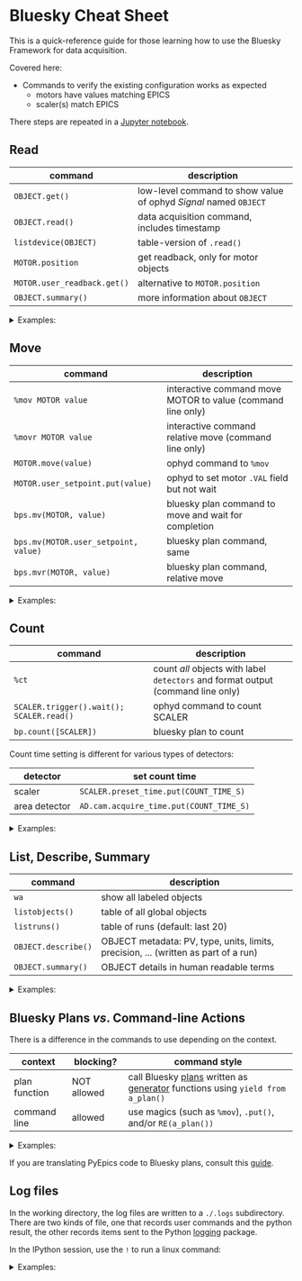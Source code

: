 # Bluesky Cheat Sheet

This is a quick-reference guide for those learning how
to use the Bluesky Framework for data acquisition.

Covered here:

- Commands to verify the existing configuration works as expected
  - motors have values matching EPICS
  - scaler(s) match EPICS

There steps are repeated in a [Jupyter notebook](../tutor/_command_review.ipynb).

## Read

command | description
--- | ---
`OBJECT.get()` | low-level command to show value of ophyd *Signal* named `OBJECT`
`OBJECT.read()` | data acquisition command, includes timestamp
`listdevice(OBJECT)` | table-version of `.read()`
`MOTOR.position` | get readback, only for motor objects
`MOTOR.user_readback.get()` | alternative to `MOTOR.position`
`OBJECT.summary()` | more information about `OBJECT`

<details>
<summary>Examples:</summary>

<pre>
In [10]: <b>m1.user_setpoint.get()</b>
Out[10]: 0.0

In [11]: <b>m1.user_setpoint.read()</b>
Out[11]: {'m1_user_setpoint': {'value': 0.0, 'timestamp': 1613878949.1092}}

In [12]: <b>listdevice(m1)</b>
================ ===== ==========================
name             value timestamp
================ ===== ==========================
m1               0.0   2021-02-20 21:42:29.109200
m1_user_setpoint 0.0   2021-02-20 21:42:29.109200
================ ===== ==========================

Out[12]: <pyRestTable.rest_table.Table at 0x7fe0649cbd00>

In [13]: <b>m1.position</b>
Out[13]: 0.0

In [14]: <b>m1.summary()</b>
data keys (* hints)
-------------------
*m1
 m1_user_setpoint

read attrs
----------
user_readback        EpicsSignalRO       ('m1')
user_setpoint        EpicsSignal         ('m1_user_setpoint')

config keys
-----------
m1_acceleration
m1_motor_egu
m1_user_offset
m1_user_offset_dir
m1_velocity

configuration attrs
-------------------
user_offset          EpicsSignal         ('m1_user_offset')
user_offset_dir      EpicsSignal         ('m1_user_offset_dir')
velocity             EpicsSignal         ('m1_velocity')
acceleration         EpicsSignal         ('m1_acceleration')
motor_egu            EpicsSignal         ('m1_motor_egu')

unused attrs
------------
offset_freeze_switch EpicsSignal         ('m1_offset_freeze_switch')
set_use_switch       EpicsSignal         ('m1_set_use_switch')
motor_is_moving      EpicsSignalRO       ('m1_motor_is_moving')
motor_done_move      EpicsSignalRO       ('m1_motor_done_move')
high_limit_switch    EpicsSignalRO       ('m1_high_limit_switch')
low_limit_switch     EpicsSignalRO       ('m1_low_limit_switch')
high_limit_travel    EpicsSignal         ('m1_high_limit_travel')
low_limit_travel     EpicsSignal         ('m1_low_limit_travel')
direction_of_travel  EpicsSignal         ('m1_direction_of_travel')
motor_stop           EpicsSignal         ('m1_motor_stop')
home_forward         EpicsSignal         ('m1_home_forward')
home_reverse         EpicsSignal         ('m1_home_reverse')
soft_limit_lo        EpicsSignal         ('m1_soft_limit_lo')
soft_limit_hi        EpicsSignal         ('m1_soft_limit_hi')
steps_per_rev        EpicsSignal         ('m1_steps_per_rev')
</pre>

</details>

## Move

command | description
--- | ---
`%mov MOTOR value` | interactive command move MOTOR to value (command line only)
`%movr MOTOR value` | interactive command relative move (command line only)
`MOTOR.move(value)` | ophyd command to `%mov`
`MOTOR.user_setpoint.put(value)` | ophyd to set motor `.VAL` field but not wait
`bps.mv(MOTOR, value)` | bluesky plan command to move and wait for completion
`bps.mv(MOTOR.user_setpoint, value)` | bluesky plan command, same
`bps.mvr(MOTOR, value)` | bluesky plan command, relative move

<details>
<summary>Examples:</summary>

<pre>
In [15]: <b>%mov m1 1</b>

In [16]: <b>%movr m1 -1</b>

In [17]: <b>m1.move(.5)</b>
Out[17]: MoveStatus(done=True, pos=m1, elapsed=0.8, success=True, settle_time=0.0)

In [18]: <b>m1.user_setpoint.put(1)</b>

In [19]: <b>RE(bps.mv(m1, 0))</b>
Out[19]: ()
</pre>

</details>


## Count

command | description
--- | ---
`%ct` | count _all_ objects with label `detectors` and format output (command line only)
`SCALER.trigger().wait(); SCALER.read()` | ophyd command to count SCALER
`bp.count([SCALER])` | bluesky plan to count

Count time setting is different for various types of detectors:

detector | set count time
--- | ---
scaler | `SCALER.preset_time.put(COUNT_TIME_S)`
area detector | `AD.cam.acquire_time.put(COUNT_TIME_S)`

<details>
<summary>Examples:</summary>

<pre>
In [20]: <b>scaler.preset_time.get()</b>
Out[20]: 1.0

In [21]:<b>%mov scaler.preset_time 2.5</b>

In [22]: <b>scaler.preset_time.get()</b>
Out[22]: 2.5

In [23]: <b>%ct</b>
[This data will not be saved. Use the RunEngine to collect data.]
noisy                          68.56615083963807
I0Mon                          12.0
ROI1                           0.0
ROI2                           0.0
scaler_time                    2.6

In [24]: <b>scaler.trigger().wait()</b>

In [25]: <b>scaler.read()</b>
Out[25]:
OrderedDict([('I0Mon', {'value': 12.0, 'timestamp': 1613880362.609086}),
             ('ROI1', {'value': 0.0, 'timestamp': 1613880362.609086}),
             ('ROI2', {'value': 0.0, 'timestamp': 1613880362.609086}),
             ('scaler_time', {'value': 2.6, 'timestamp': 1613880338.961804})])

In [26]: <b>scaler.trigger().wait(); scaler.read()</b>
Out[26]:
OrderedDict([('I0Mon', {'value': 11.0, 'timestamp': 1613880389.315847}),
             ('ROI1', {'value': 0.0, 'timestamp': 1613880389.315847}),
             ('ROI2', {'value': 0.0, 'timestamp': 1613880389.315847}),
             ('scaler_time', {'value': 2.6, 'timestamp': 1613880362.609086})])
</pre>

</details>

## List, Describe, Summary

command | description
--- | ---
`wa` | show all labeled objects
`listobjects()` | table of all global objects
`listruns()` | table of runs (default: last 20)
`OBJECT.describe()` | OBJECT metadata: PV, type, units, limits, precision, ... (written as part of a run)
`OBJECT.summary()` | OBJECT details in human readable terms

<details>
<summary>Examples:</summary>

<pre>
In [43]: <b>%wa</b>
motor
  Positioner                     Value       Low Limit   High Limit  Offset
  m1                             0.0         -32000.0    32000.0     0.0
  m2                             0.0         -32000.0    32000.0     0.0
  m3                             0.0         -32000.0    32000.0     0.0
  m4                             0.0         -32000.0    32000.0     0.0
  m5                             0.0         -32000.0    32000.0     0.0
  m6                             0.0         -32000.0    32000.0     0.0
  m7                             0.0         -32000.0    32000.0     0.0
  m8                             0.0         -32000.0    32000.0     0.0

  Local variable name                    Ophyd name (to be recorded as metadata)
  m1                                     m1
  m2                                     m2
  m3                                     m3
  m4                                     m4
  m5                                     m5
  m6                                     m6
  m7                                     m7
  m8                                     m8

detectors
  Local variable name                    Ophyd name (to be recorded as metadata)
  noisy                                  noisy
  scaler                                 scaler

counter
  Local variable name                    Ophyd name (to be recorded as metadata)
  I0
  I0Mon                                  I0Mon
  ROI1                                   ROI1
  ROI2                                   ROI2
  clock
  diode
  scaler.channels.chan08.s               I0Mon
  scaler.channels.chan10.s               ROI1
  scaler.channels.chan11.s               ROI2
  scint


In [44]: <b>listobjects()</b>
====== =============== =============== =========
name   ophyd structure EPICS PV        label(s)
====== =============== =============== =========
I0     EpicsSignalRO   sky:scaler1.S2  counter
I0Mon  EpicsSignalRO   sky:scaler1.S8  counter
ROI1   EpicsSignalRO   sky:scaler1.S10 counter
ROI2   EpicsSignalRO   sky:scaler1.S11 counter
_2     EpicsSignal     sky:scaler1.CNT
clock  EpicsSignalRO   sky:scaler1.S1  counter
diode  EpicsSignalRO   sky:scaler1.S5  counter
m1     MyMotor         sky:m1          motor
m2     MyMotor         sky:m2          motor
m3     MyMotor         sky:m3          motor
m4     MyMotor         sky:m4          motor
m5     MyMotor         sky:m5          motor
m6     MyMotor         sky:m6          motor
m7     MyMotor         sky:m7          motor
m8     MyMotor         sky:m8          motor
mover2 EpicsSignal     IOC:float2
noisy  EpicsSignalRO   sky:userCalc1   detectors
scaler ScalerCH        sky:scaler1     detectors
scint  EpicsSignalRO   sky:scaler1.S3  counter
====== =============== =============== =========

Out[44]: <pyRestTable.rest_table.Table at 0x7fe064171fd0>

In [45]: <b>listruns()</b>
catalog name: bs2021
========= ========================== ======= ======= ========================================
short_uid date/time                  exit    scan_id command
========= ========================== ======= ======= ========================================
e070882   2021-02-06 22:50:08.118423 success 131     rel_scan(detectors=['noisy'], num=19 ...
15621a3   2021-02-06 22:49:58.051389 success 130     rel_scan(detectors=['noisy'], num=19 ...
7322f2f   2021-02-06 22:47:39.789684 success 129     rel_scan(detectors=['noisy'], num=19 ...
02732c2   2021-02-06 22:47:28.456452 success 128     rel_scan(detectors=['noisy'], num=19 ...
1a7f0ce   2020-12-29 22:54:57.604267 success 127     scan(detectors=['fourc'], num=41, ar ...
7dd58eb   2020-12-29 22:46:09.629373 success 126     scan(detectors=['fourc'], num=41, ar ...
d1f5f4f   2020-12-29 22:36:20.358277 success 125     scan(detectors=['fourc'], num=41, ar ...
0f6eac8   2020-12-29 22:34:22.757687 success 124     scan(detectors=['fourc'], num=41, ar ...
23a642d   2020-12-16 22:08:17.257659 success 123     scan(detectors=['fourc_h', 'fourc_k' ...
e89dbed   2020-12-16 22:08:03.778558 success 122     scan(detectors=['fourc_h', 'fourc_k' ...
699c827   2020-12-16 22:07:08.838917 success 121     scan(detectors=['fourc_h', 'fourc_k' ...
978ec2b   2020-12-16 21:00:33.380914 success 120     rel_scan(detectors=['noisy'], num=19 ...
bb22936   2020-12-16 20:59:58.870435 success 119     scan(detectors=['noisy'], num=19, ar ...
3c04995   2020-12-16 20:58:43.471627 success 118     count(detectors=['scaler'], num=1)
========= ========================== ======= ======= ========================================

Out[45]: <pyRestTable.rest_table.Table at 0x7fe064174190>

In [48]: <b>scaler.describe()</b>
Out[48]:
OrderedDict([('I0Mon',
              {'source': 'PV:sky:scaler1.S8',
               'dtype': 'number',
               'shape': [],
               'units': '',
               'lower_ctrl_limit': 0.0,
               'upper_ctrl_limit': 0.0,
               'precision': 0}),
             ('ROI1',
              {'source': 'PV:sky:scaler1.S10',
               'dtype': 'number',
               'shape': [],
               'units': '',
               'lower_ctrl_limit': 0.0,
               'upper_ctrl_limit': 0.0,
               'precision': 0}),
             ('ROI2',
              {'source': 'PV:sky:scaler1.S11',
               'dtype': 'number',
               'shape': [],
               'units': '',
               'lower_ctrl_limit': 0.0,
               'upper_ctrl_limit': 0.0,
               'precision': 0}),
             ('scaler_time',
              {'source': 'PV:sky:scaler1.T',
               'dtype': 'number',
               'shape': [],
               'units': '',
               'lower_ctrl_limit': 0.0,
               'upper_ctrl_limit': 0.0,
               'precision': 3})])

In [49]: <b>scaler.summary()</b>
data keys (* hints)
-------------------
*I0Mon
*ROI1
*ROI2
 scaler_time

read attrs
----------
channels             Channels            ('scaler_channels')
channels.chan08      ScalerChannel       ('scaler_channels_chan08')
channels.chan08.s    EpicsSignalRO       ('I0Mon')
channels.chan10      ScalerChannel       ('scaler_channels_chan10')
channels.chan10.s    EpicsSignalRO       ('ROI1')
channels.chan11      ScalerChannel       ('scaler_channels_chan11')
channels.chan11.s    EpicsSignalRO       ('ROI2')
time                 EpicsSignal         ('scaler_time')

config keys
-----------
scaler_auto_count_delay
scaler_auto_count_time
scaler_channels_chan08_chname
scaler_channels_chan08_gate
scaler_channels_chan08_preset
scaler_channels_chan10_chname
scaler_channels_chan10_gate
scaler_channels_chan10_preset
scaler_channels_chan11_chname
scaler_channels_chan11_gate
scaler_channels_chan11_preset
scaler_count_mode
scaler_delay
scaler_egu
scaler_freq
scaler_preset_time

configuration attrs
-------------------
channels             Channels            ('scaler_channels')
channels.chan08      ScalerChannel       ('scaler_channels_chan08')
channels.chan08.chname EpicsSignal         ('scaler_channels_chan08_chname')
channels.chan08.preset EpicsSignal         ('scaler_channels_chan08_preset')
channels.chan08.gate EpicsSignal         ('scaler_channels_chan08_gate')
channels.chan10      ScalerChannel       ('scaler_channels_chan10')
channels.chan10.chname EpicsSignal         ('scaler_channels_chan10_chname')
channels.chan10.preset EpicsSignal         ('scaler_channels_chan10_preset')
channels.chan10.gate EpicsSignal         ('scaler_channels_chan10_gate')
channels.chan11      ScalerChannel       ('scaler_channels_chan11')
channels.chan11.chname EpicsSignal         ('scaler_channels_chan11_chname')
channels.chan11.preset EpicsSignal         ('scaler_channels_chan11_preset')
channels.chan11.gate EpicsSignal         ('scaler_channels_chan11_gate')
count_mode           EpicsSignal         ('scaler_count_mode')
delay                EpicsSignal         ('scaler_delay')
auto_count_delay     EpicsSignal         ('scaler_auto_count_delay')
freq                 EpicsSignal         ('scaler_freq')
preset_time          EpicsSignal         ('scaler_preset_time')
auto_count_time      EpicsSignal         ('scaler_auto_count_time')
egu                  EpicsSignal         ('scaler_egu')

unused attrs
------------
count                EpicsSignal         ('scaler_count')
update_rate          EpicsSignal         ('scaler_update_rate')
auto_count_update_rate EpicsSignal         ('scaler_auto_count_update_rate')

</pre>

</details>

## Bluesky Plans _vs_. Command-line Actions

There is a difference in the commands to use depending on the context.

context | blocking? | command style
--- | --- | ---
plan function | NOT allowed | call Bluesky [plans](https://blueskyproject.io/bluesky/plans.html) written as [generator](https://wiki.python.org/moin/Generators) functions using `yield from a_plan()`
command line | allowed | use magics (such as `%mov`), `.put()`, and/or `RE(a_plan())`

<details>
<summary>Examples:</summary>

<b>plan function</b>

Write a plan to insert the filters:

```py
def insertFilters(a, b):
    """
    plan: insert the EPICS-specified filters.

    Also, ensure that the two filter positions will be integers.
    """
    yield from bps.mv(pf4_AlTi.fPosA, int(a), pf4_AlTi.fPosB, int(b))
    yield from bps.sleep(0.5)       # allow all filters to re-position
```

Then, call `insertFilters()` from another plan such as

```py
    yield from insertFilters(0, 0)
```

<b>command line actions</b>

There are (at least) three different ways to insert the filters from the command
line:

```py
# use bluesky Magick command
%mov pf4_AlTi.fPosA int(a) pf4_AlTi.fPosB int(b)

# or use ophyd object
pf4_AlTi.fPosA.put(int(a))
pf4_AlTi.fPosB.put(int(b))

# or use the bluesky RunEngine
RE(bps.mv(pf4_AlTi.fPosA, int(a), pf4_AlTi.fPosB, int(b)))
```

NOTE: On the command line, we can ignore the 0.5 s sleep needed by automated
procedures.

</details>

If you are translating PyEpics code to Bluesky plans, consult this
[guide](https://blueskyproject.io/bluesky/from-pyepics-to-bluesky.html?highlight=blocking).

## Log files

In the working directory, the log files are written to a `./.logs` subdirectory.
There are two kinds of file, one that records user commands and the python
result, the other records items sent to the Python
[logging](https://docs.python.org/3/library/logging.html) package.

In the IPython session, use the `!` to run a linux command:

<details>
<summary>Examples:</summary>

<pre>
In [50]: <b>!ls -lAFgh .logs</b>
total 36K
-rw-rw-r-- 1 prjemian prjemian 1.6K Feb 20 12:31 ipython_console.log
-rw-rw-r-- 1 prjemian prjemian  411 Feb 20 12:23 ipython_console.log.001~
-rw-rw-r-- 1 prjemian prjemian  832 Feb 20 12:19 ipython_console.log.002~
-rw-rw-r-- 1 prjemian prjemian  154 Feb 20 12:17 ipython_console.log.003~
-rw-rw-r-- 1 prjemian prjemian  250 Feb 20 12:17 ipython_console.log.004~
-rw-rw-r-- 1 prjemian prjemian  13K Feb 20 12:23 ipython_logger.log

In [51]: <b>!head .logs/ipython_console.log</b>
# IPython log file

# Sat, 20 Feb 2021 12:23:20
listobjects()
#[Out]# <pyRestTable.rest_table.Table at 0x7f65265a9ee0>
# Sat, 20 Feb 2021 12:23:26
listruns()
#[Out]# <pyRestTable.rest_table.Table at 0x7f64b9e912b0>
# Sat, 20 Feb 2021 12:23:28
db

In [52]: <b>!head .logs/ipython_logger.log</b>
|2021-02-20 12:14:55.966|INFO|92929|bluesky-session|session_logs|35|MainThread| - ############################################################ startup
|2021-02-20 12:14:55.966|INFO|92929|bluesky-session|session_logs|36|MainThread| - logging started
|2021-02-20 12:14:55.966|INFO|92929|bluesky-session|session_logs|37|MainThread| - logging level = 10
|2021-02-20 12:14:55.966|INFO|92929|bluesky-session|collection|7|MainThread| - /home/prjemian/.ipython/profile_bluesky/startup/instrument/collection.py
|2021-02-20 12:14:55.966|INFO|92929|bluesky-session|console|11|MainThread| - /home/prjemian/.ipython/profile_bluesky/startup/instrument/mpl/console.py
|2021-02-20 12:14:56.182|INFO|92929|bluesky-session|collection|11|MainThread| - bluesky framework
|2021-02-20 12:14:56.183|INFO|92929|bluesky-session|check_python|9|MainThread| - /home/prjemian/.ipython/profile_bluesky/startup/instrument/framework/check_python.py
|2021-02-20 12:14:56.183|INFO|92929|bluesky-session|check_bluesky|9|MainThread| - /home/prjemian/.ipython/profile_bluesky/startup/instrument/framework/check_bluesky.py
|2021-02-20 12:14:56.688|INFO|92929|bluesky-session|initialize|15|MainThread| - /home/prjemian/.ipython/profile_bluesky/startup/instrument/framework/initialize.py
|2021-02-20 12:14:57.281|INFO|92929|bluesky-session|initialize|67|MainThread| - New directory to store RE.md between sessions: /home/prjemian/.config/Bluesky_RunEngine_md

</pre>

</details>
